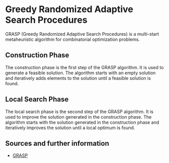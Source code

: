 # Greedy Randomized Adaptive Search Procedures

GRASP (Greedy Randomized Adaptive Search Procedures) is a multi-start metaheuristic algorithm for combinatorial optimization problems.

## Construction Phase

The construction phase is the first step of the GRASP algorithm. It is used to generate a feasible solution. The algorithm starts with an empty solution and iteratively adds elements to the solution until a feasible solution is found.

## Local Search Phase

The local search phase is the second step of the GRASP algorithm. It is used to improve the solution generated in the construction phase. The algorithm starts with the solution generated in the construction phase and iteratively improves the solution until a local optimum is found.  


## Sources and further information

- [GRASP](https://link.springer.com/chapter/10.1007/0-306-48056-5_8)